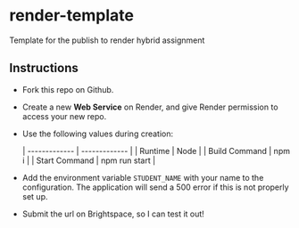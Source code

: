 # render-template
Template for the publish to render hybrid assignment

## Instructions

- Fork this repo on Github.

- Create a new **Web Service** on Render, and give Render permission to access your new repo.

- Use the following values during creation:

  | ------------- | ------------- |
  | Runtime       | Node          |
  | Build Command | npm i         |
  | Start Command | npm run start |

- Add the environment variable `STUDENT_NAME` with your name to the configuration. The application will send a 500 error if this is not properly set up.

- Submit the url on Brightspace, so I can test it out!

